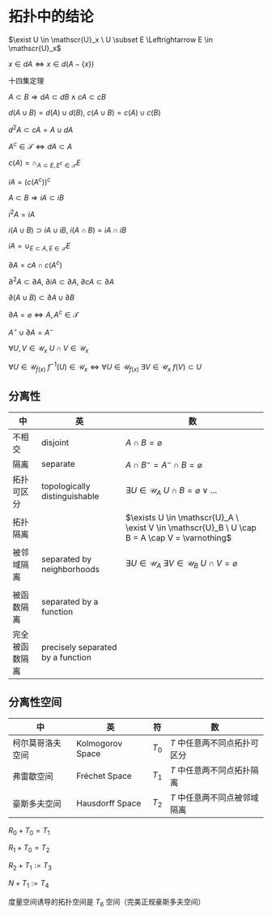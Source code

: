 # 拓扑中的结论

$\exist U \in \mathscr{U}_x \ U \subset E \Leftrightarrow E \in \mathscr{U}_x$



$x \in dA \Leftrightarrow x \in d(A - \{x\})$



十四集定理



$A \subset B \Rightarrow dA \subset dB \wedge cA \subset cB$

$d(A \cup B) = d(A) \cup d(B),\ c(A \cup B) = c(A) \cup c(B)$

$d^2A \subset cA = A \cup dA$

$A^c \in \mathscr{T} \Leftrightarrow dA \subset A$

$c(A) = \cap_{A \subset E, E^c \in \mathscr{T}}E$



$iA = (c(A^c))^c$

$A \subset B \Rightarrow iA \subset iB$

$i^2A = iA$

$i(A \cup B) \supset iA \cup iB,\ i(A \cap B) = iA \cap iB$

$iA = \cup_{E \subset A, E \in \mathscr{T}}E$



$\partial A = cA \cap c(A^c)$

$\partial^2A \subset \partial A,\ \partial iA \subset \partial A,\ \partial cA \subset \partial A$

$\partial(A \cup B) \subset \partial A \cup \partial B$

$\partial A = \varnothing \Leftrightarrow A,A^c \in \mathscr{T}$



$A^\circ \cup \partial A = A^-$



$\forall U, V \in \mathscr{U}_x \ U \cap V \in \mathscr{U}_x$



$\forall U \in \mathscr{U}_{f(x)} \ f^{-1}(U) \in \mathscr{U}_x \Leftrightarrow \forall U \in \mathscr{U}_{f(x)} \ \exists V \in \mathscr{U}_x \ f(V) \subset U$



## 分离性

| 中             | 英                                         | 数                                                           |
| -------------- | ------------------------------------------ | ------------------------------------------------------------ |
| 不相交         | $\text{disjoint}$                          | $A \cap B =\varnothing$                                      |
| 隔离           | $\text{separate}$                          | $A \cap B^- = A^- \cap B = \varnothing$                      |
| 拓扑可区分     | $\text{topologically distinguishable}$     | $\exists U \in \mathscr{U}_A \ U \cap B = \varnothing \vee \dots$ |
| 拓扑隔离       |                                            | $\exists U \in \mathscr{U}_A \ \exist V \in \mathscr{U}_B \ U \cap B = A \cap V = \varnothing$ |
| 被邻域隔离     | $\text{separated by neighborhoods}$        | $\exists U \in \mathscr{U}_A \ \exists V \in \mathscr{U}_B \ U \cap V = \varnothing$ |
|                |                                            |                                                              |
| 被函数隔离     | $\text{separated by a function}$           |                                                              |
| 完全被函数隔离 | $\text{precisely separated by a function}$ |                                                              |

## 分离性空间

| 中               | 英                        | 符    | 数                           |
| ---------------- | ------------------------- | ----- | ---------------------------- |
| 柯尔莫哥洛夫空间 | $\text{Kolmogorov Space}$ | $T_0$ | $T$ 中任意两不同点拓扑可区分 |
| 弗雷歇空间       | $\text{Fréchet Space}$    | $T_1$ | $T$ 中任意两不同点拓扑隔离   |
| 豪斯多夫空间     | $\text{Hausdorff Space}$  | $T_2$ | $T$ 中任意两不同点被邻域隔离 |

$R_0 + T_0 = T_1$

$R_1 + T_0 = T_2$

$R_2 + T_1 := T_3$

$N + T_1 := T_4$

度量空间诱导的拓扑空间是 $T_6$ 空间（完美正规豪斯多夫空间）
